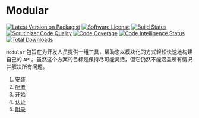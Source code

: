 # Modular

[![Latest Version on Packagist](https://img.shields.io/packagist/v/frowhy/modular.svg?style=flat-square)](https://packagist.org/packages/frowhy/modular)
[![Software License](https://img.shields.io/badge/license-MIT-brightgreen.svg?style=flat-square)](LICENSE.md)
[![Build Status](https://scrutinizer-ci.com/g/frowhy/modular/badges/build.png?b=develop)](https://scrutinizer-ci.com/g/frowhy/modular/build-status/develop)
[![Scrutinizer Code Quality](https://scrutinizer-ci.com/g/frowhy/modular/badges/quality-score.png?b=develop)](https://scrutinizer-ci.com/g/frowhy/modular/?branch=develop)
[![Code Coverage](https://scrutinizer-ci.com/g/frowhy/modular/badges/coverage.png?b=develop)](https://scrutinizer-ci.com/g/frowhy/modular/?branch=develop)
[![Code Intelligence Status](https://scrutinizer-ci.com/g/frowhy/modular/badges/code-intelligence.svg?b=develop)](https://scrutinizer-ci.com/code-intelligence)
[![Total Downloads](https://img.shields.io/packagist/dt/frowhy/modular.svg?style=flat-square)](https://packagist.org/packages/frowhy/modular)

`Modular` 包旨在为开发人员提供一组工具，帮助您以模块化的方式轻松快速地构建自己的 `API`。虽然这个方案的目标是保持尽可能灵活，但它仍然不能涵盖所有情况并解决所有问题。

1. [安装](https://github.com/frowhy/modular/wiki/1.-%E5%AE%89%E8%A3%85)
2. [配置](https://github.com/frowhy/modular/wiki/2.-%E9%85%8D%E7%BD%AE)
3. [开始](https://github.com/frowhy/modular/wiki/3.-%E5%BC%80%E5%A7%8B)
4. [认证](https://github.com/frowhy/modular/wiki/4.-%E8%AE%A4%E8%AF%81)
4. [附录](https://github.com/frowhy/modular/wiki/%E9%99%84%E5%BD%95)
